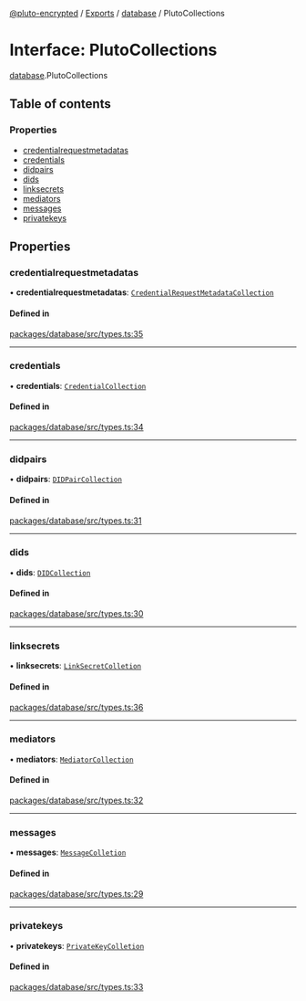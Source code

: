 [@pluto-encrypted](../README.md) / [Exports](../modules.md) / [database](../modules/database.md) / PlutoCollections

# Interface: PlutoCollections

[database](../modules/database.md).PlutoCollections

## Table of contents

### Properties

- [credentialrequestmetadatas](database.PlutoCollections.md#credentialrequestmetadatas)
- [credentials](database.PlutoCollections.md#credentials)
- [didpairs](database.PlutoCollections.md#didpairs)
- [dids](database.PlutoCollections.md#dids)
- [linksecrets](database.PlutoCollections.md#linksecrets)
- [mediators](database.PlutoCollections.md#mediators)
- [messages](database.PlutoCollections.md#messages)
- [privatekeys](database.PlutoCollections.md#privatekeys)

## Properties

### credentialrequestmetadatas

• **credentialrequestmetadatas**: [`CredentialRequestMetadataCollection`](../modules/database.md#credentialrequestmetadatacollection)

#### Defined in

[packages/database/src/types.ts:35](https://github.com/atala-community-projects/pluto-encrypted/blob/8e8b549/packages/database/src/types.ts#L35)

___

### credentials

• **credentials**: [`CredentialCollection`](../modules/database.md#credentialcollection)

#### Defined in

[packages/database/src/types.ts:34](https://github.com/atala-community-projects/pluto-encrypted/blob/8e8b549/packages/database/src/types.ts#L34)

___

### didpairs

• **didpairs**: [`DIDPairCollection`](../modules/database.md#didpaircollection)

#### Defined in

[packages/database/src/types.ts:31](https://github.com/atala-community-projects/pluto-encrypted/blob/8e8b549/packages/database/src/types.ts#L31)

___

### dids

• **dids**: [`DIDCollection`](../modules/database.md#didcollection)

#### Defined in

[packages/database/src/types.ts:30](https://github.com/atala-community-projects/pluto-encrypted/blob/8e8b549/packages/database/src/types.ts#L30)

___

### linksecrets

• **linksecrets**: [`LinkSecretColletion`](../modules/database.md#linksecretcolletion)

#### Defined in

[packages/database/src/types.ts:36](https://github.com/atala-community-projects/pluto-encrypted/blob/8e8b549/packages/database/src/types.ts#L36)

___

### mediators

• **mediators**: [`MediatorCollection`](../modules/database.md#mediatorcollection)

#### Defined in

[packages/database/src/types.ts:32](https://github.com/atala-community-projects/pluto-encrypted/blob/8e8b549/packages/database/src/types.ts#L32)

___

### messages

• **messages**: [`MessageColletion`](../modules/database.md#messagecolletion)

#### Defined in

[packages/database/src/types.ts:29](https://github.com/atala-community-projects/pluto-encrypted/blob/8e8b549/packages/database/src/types.ts#L29)

___

### privatekeys

• **privatekeys**: [`PrivateKeyColletion`](../modules/database.md#privatekeycolletion)

#### Defined in

[packages/database/src/types.ts:33](https://github.com/atala-community-projects/pluto-encrypted/blob/8e8b549/packages/database/src/types.ts#L33)
